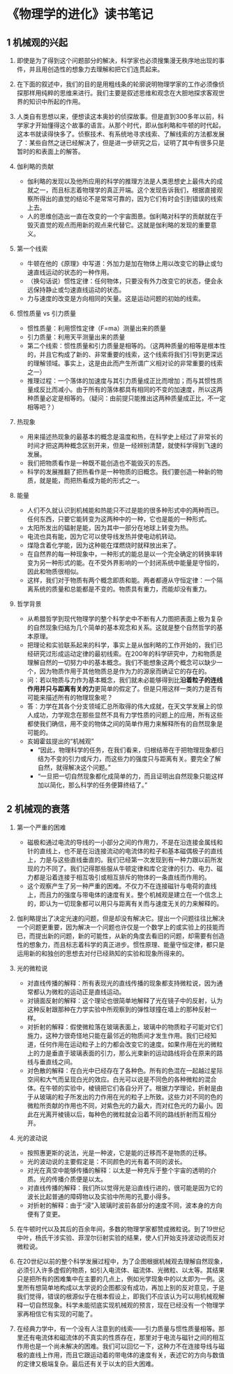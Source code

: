 # 《物理学的进化》读书笔记

## 1 机械观的兴起

1. 即使是为了得到这个问题部分的解决，科学家也必须搜集漫无秩序地出现的事件，并且用创造性的想象力去理解和把它们连贯起来。

2. 在下面的叙述中，我们的目的是用粗线条的轮廓说明物理学家的工作必须像侦探那样用纯粹的思维来进行。我们主要是叙述思维和观念在大胆地探求客观世界的知识中所起的作用。

3. 人类自有思想以来，便想读这本奥妙的侦探故事。但是直到300多年以前，科学家才开始懂得这个故事的语言。从那个时代，即从伽利略和牛顿的时代起，这本书就读得快多了。侦察技术、有系统地寻求线索、了解线索的方法都发展了：某些自然之谜已经解决了，但是进一步研究之后，证明了其中有很多只是暂时的和表面上的解答。

4. 伽利略的贡献
    - 伽利略的发现以及他所应用的科学的推理方法是人类思想史上最伟大的成就之一，而且标志着物理学的真正开端。这个发现告诉我们，根据直接观察所得出的直觉的结论不是常常可靠的，因为它们有时会引到错误的线索上去。
    - 人的思维创造出一直在改变的一个宇宙图景。伽利略对科学的贡献就在于毁灭直觉的观点而用新的观点来代替它。这就是伽利略的发现的重要意义。

5. 第一个线索
    - 牛顿在他的《原理》中写道：外加力是加在物体上用以改变它的静止或匀速直线运动的状态的一种作用。
    - （换句话说）惯性定律：任何物体，只要没有外力改变它的状态，便会永远保持静止或匀速直线运动的状态。
    - 力与速度的改变是方向相同的矢量。这是运动问题的初始的线索。

6. 惯性质量 vs 引力质量
    - 惯性质量：利用惯性定律（F=ma）测量出来的质量
    - 引力质量：利用天平测量出来的质量
    - 第二个线索：惯性质量和引力质量是相等的。（这两种质量的相等是根本性的，并且它构成了新的、非常重要的线索，这个线索将我们引导到更深远的理解领域。事实上，这是由此而产生所谓广义相对论的非常重要的线索之一）
    - 推理过程：一个落体的加速度与其引力质量成正比而增加；而与其惯性质量成反比而减小。由于所有的落体都具有相同的不变的加速度，所以这两种质量必定是相等的。（疑问：由前提只能推出这两种质量成正比，不一定相等吧？）

7. 热现象
    - 用来描述热现象的最基本的概念是温度和热，在科学史上经过了非常长的时间才把这两种概念区别开来，但是一经辨别清楚，就使科学得到飞速的发展。
    - 我们把物质看作是一种既不能创造也不能毁灭的东西。
    - 科学的发展推翻了把热看作是一种物质的旧概念。我们要创造一种新的物质，就是能，而把热看成为能的形式之一。

8. 能量
    - 人们不久就认识到机械能和热能只不过是能的很多种形式中的两种而已。任何东西，只要它能转变为这两种中的一种，它也是能的一种形式。
    - 太阳所发出的辐射是能，因为其中一部分在地球上转变为热。
    - 电流也具有能，因为它可以使导线发热并使电动机转动。
    - 煤隐含着化学能，因为这种能在煤燃烧时就释放出来了。
    - 在自然界的每一种现象中，一种形式的能总是以一个完全确定的转换率转变为另一种形式的能。在不受外界影响的一个封闭系统中能量是守恒的，因此和物质很相似。
    - 这样，我们对于物质有两个概念即质和能。两者都遵从守恒定律：一个隔离系统的质量和总能都是不变的。物质具有重力，而能却没有重力。

9. 哲学背景
    - 从希腊哲学到现代物理学的整个科学史中不断有人力图把表面上极为复杂的自然现象归结为几个简单的基本观念和关系。这就是整个自然哲学的基本原理。
    - 把理论和实验联系起来的科学，事实上是从伽利略的工作开始的，我们已经研究过形成运动定律的最初线索。在200年的科学研究中，力和物质是理解自然的一切努力中的基本概念。我们不能想象这两个概念可以缺少一个，因为物质作用于其他物质总是作为力的源泉而确证它的存在的。
    - 问：若以物质与力作为基本概念，我们就未必能够得到比**沿着粒子的连线作用并只与距离有关的力**更简单的假定了。但是只用这样一类的力是否有可能来描述所有的物理现象呢？
    - 答：力学在其各个分支领域汇总所取得的伟大成就，在天文学发展上的惊人成功，力学观念在那些显然不具有力学性质的问题上的应用，所有这些都使我们确信，用不变的物体之间的简单作用力来解释所有的自然现象是可能的。
    - 亥姆霍兹提出的“机械观”
        - “因此，物理科学的任务，在我们看来，归根结蒂在于把物理现象都归结为不变的引力或斥力，而这些力的强度只与距离有关。要完全了解自然，就得解决这个问题。”
        - “一旦把一切自然现象都化成简单的力，而且证明出自然现象只能这样加以简化，那么科学的任务便算终结了。”

## 2 机械观的衰落

1. 第一个严重的困难
    - 磁极和通过电流的导线的一小部分之间的作用力，不是在沿连接金属线和针的直线上，也不是在沿连接流动的电流体的粒子和基本磁偶极子的直线上，力是与这些直线垂直的。我们已经第一次发现到有一种力跟以前所发现的力不同了。我们记得那些服从牛顿定律和库仑定律的引力、电力、磁力都是沿着连接于相互吸引或相互排斥的物体的一条直线而作用的。
    - 这个观察产生了另一种严重的困难。不仅力不在连接磁针与电荷的直线上，而且力的强度与带电体的速度有关。整个机械观是建立在一个信念上的，即认为一切现象都可以用只与距离有关而与速度无关的力来解释的。

2. 伽利略提出了决定光速的问题，但是却没有解决它。提出一个问题往往比解决一个问题更重要，因为解决一个问题也许仅是一个数学上的或实验上的技能而已，而提出新的问题，新的可能性，从新的角度去看旧的问题，却需要有创造性的想象力，而且标志着科学的真正进步。惯性原理、能量守恒定律，都只是运用新的和独创的思想去对付已经熟知的实验和现象所得来的。

3. 光的微粒说
    - 对直线传播的解释：所有表现光的直线传播的现象都支持微粒说，因为通常都认为微粒的运动正是直线运动。
    - 对镜面反射的解释：这个理论也很简单地解释了光在镜子中的反射，认为这种反射跟那种在力学实验中所观察到的弹性球撞在墙上的那种反射一样。
    - 对折射的解释：假使微粒落在玻璃表面上，玻璃中的物质粒子可能对它们施力，这种力很奇怪地只能在最邻近的物质间才发生作用。我们已经知道，任何作用在运动粒子上的力都会改变它的速度。如果作用在光的微粒上的力是垂直于玻璃表面的引力，那么光束新的运动路线将会在原来的路线与垂直线之间。
    - 对色散的解释：在白光中已经存在了各种色。所有的色混在一起越过星际空间和大气而呈现白光的效应。白光可以说是不同色的各种微粒的混合体。在牛顿的实验中，棱镜把它们各自分开了。根据力学理论，折射是由于从玻璃的粒子所发出的力作用在光的粒子上所致。这些力对不同的色的微粒所贡献的作用也不同，对紫色光的力最大，而对红色光的力最小。因此在光离开棱镜以后，每种色的微粒就会沿着不同的路线折射而互相分开。

4. 光的波动说
    - 按照惠更斯的说法，光是一种波，它是能的迁移而不是物质的迁移。
    - 光的波动说的主要假定是：不同颜色的光有着不同的波长。
    - 对光在真空中能够传播的解释：以太是一种充斥于整个宇宙的透明的介质。光的传播介质便是以太。
    - 对直线传播的解释：我们所以觉得光是沿直线行进的，很可能是因为它的波长比起普通的障碍物以及实验中所用的孔要小得多。
    - 对折射的解释：由于“浸”入玻璃时波前各部分的速度不同，波本身的方向便有了变更。

5. 在牛顿时代以及其后的百余年间，多数的物理学家都赞成微粒说。到了19世纪中叶，杨氏干涉实验、菲涅尔衍射实验的结果，使人们开始支持波动说而反对微粒说。

6. 在20世纪以前的整个科学发展过程中，为了企图根据机械观去理解自然现象，必须引入许多虚假的物质，如引入电流体、磁流体、光微粒、以太等。其结果只是把所有的困难集中在主要的几点上，例如光学现象中的以太即为一例。这里所有想简单地构成以太学说的企图都没有成功，再加上别的反对意见，于是我们觉得，错误的根源似乎在根本假设上，即我们不应该认为可以用机械观解释一切自然现象。科学未能彻底实现机械观的预言，现在已经没有一个物理学家再相信它有实现的可能了。

7. 在经典力学中，有一个没有人注意到的线索——引力质量与惯性质量相等。那里还有电流体和磁流体的不真实的性质存在，那里对于电流与磁针之间的相互作用也是一个尚未解决的困难。我们可以回忆一下，这种力不在连接导线与磁极的直线上作用，而且它跟运动着的带电体的速度有关，表述它的方向与数值的定律又极端复杂。最后还有关于以太的巨大困难。
